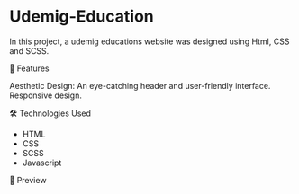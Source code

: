# Udemig-Education

In this project, a udemig educations website was designed using Html, CSS and SCSS.

🚀 Features

Aesthetic Design: An eye-catching header and user-friendly interface. Responsive design.

🛠️ Technologies Used

- HTML
- CSS
- SCSS
- Javascript

🎨 Preview
